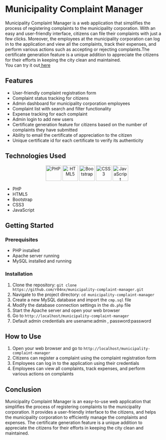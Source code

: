 
<body>
	<h1>Municipality Complaint Manager</h1>
	<p>Municipality Complaint Manager is a web application that simplifies the process of registering complaints to the municipality corporation. With an easy and user-friendly interface, citizens can file their complaints with just a few clicks. Moreover, the employees at the municipality corporation can log in to the application and view all the complaints, track their expenses, and perform various actions such as accepting or rejecting complaints.The certificate generation feature is a unique addition to appreciate the citizens for their efforts in keeping the city clean and maintained. <br> You can try it out<a href='http://municipality.rf.gd/cmp'> here</a></p>
	<h2>Features</h2>
	<ul>
		<li>User-friendly complaint registration form</li>
		<li>Complaint status tracking for citizens</li>
		<li>Admin dashboard for municipality corporation employees</li>
		<li>Complaint list with search and filter functionality</li>
		<li>Expense tracking for each complaint</li>
		<li>Admin login to add new users</li>
  <li>Certificate generation feature for citizens based on the number of complaints they have submitted</li>
  <li>Ability to email the certificate of appreciation to the citizen</li>
  <li>Unique certificate id for each certificate to verify its authenticity</li>
	</ul>
	<h2>Technologies Used</h2>
	<ul>
  <p align="center">
  <img src="https://www.php.net/images/logos/new-php-logo.svg" alt="PHP" height="50"/>
  <img src="https://www.w3.org/html/logo/downloads/HTML5_Logo_256.png" alt="HTML5" height="50"/>
  <img src="https://getbootstrap.com/docs/5.1/assets/brand/bootstrap-logo.svg" alt="Bootstrap" height="50"/>
  <img src="https://seeklogo.com/images/C/css3-logo-8724075274-seeklogo.com.png" alt="CSS3" height="50"/>
  <img src="https://seeklogo.com/images/J/javascript-logo-E967E87D74-seeklogo.com.png" alt="JavaScript" height="50"/>
</p>
		<li>PHP</li>
		<li>HTML5</li>
		<li>Bootstrap</li>
		<li>CSS3</li>
		<li>JavaScript</li>
	</ul>
	<h2>Getting Started</h2>
	<h3>Prerequisites</h3>
	<ul>
		<li>PHP installed</li>
		<li>Apache server running</li>
		<li>MySQL installed and running</li>
	</ul>
	<h3>Installation</h3>
	<ol>
		<li>Clone the repository: <code>git clone https://github.com/r04nx/municipality-complaint-manager.git</code></li>
		<li>Navigate to the project directory: <code>cd municipality-complaint-manager</code></li>
		<li>Create a new MySQL database and import the <code>cmp.sql</code> file</li>
		<li>Modify the database connection settings in the <code>db.php</code> file</li>
		<li>Start the Apache server and open your web browser</li>
		<li>Go to <code>http://localhost/municipality-complaint-manager</code></li>
		<li>Default admin credentials are usename:admin , password:password</li>
	</ol>
	<h2>How to Use</h2>
	<ol>
		<li>Open your web browser and go to <code>http://localhost/municipality-complaint-manager</code></li>
		<li>Citizens can register a complaint using the complaint registration form</li>
		<li>Employees can log in to the application using their credentials</li>
		<li>Employees can view all complaints, track expenses, and perform various actions on complaints</li>
	</ol>
	<h2>Conclusion</h2>
<p>Municipality Complaint Manager is an easy-to-use web application that simplifies the process of registering complaints to the municipality corporation. It provides a user-friendly interface to the citizens, and helps the municipality corporation to efficiently manage the complaints and expenses. The certificate generation feature is a unique addition to appreciate the citizens for their efforts in keeping the city clean and maintained.</p>
	
</body>
